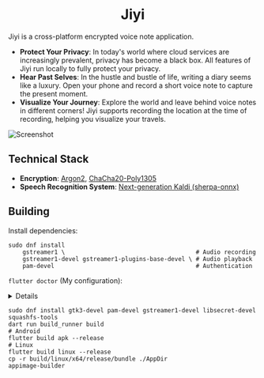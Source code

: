 <div align="center">
    <h1>Jiyi</h1>
</div>

Jiyi is a cross-platform encrypted voice note application.

- **Protect Your Privacy**: In today's world where cloud services are increasingly prevalent, privacy has become a black box. All features of Jiyi run locally to fully protect your privacy.
- **Hear Past Selves**: In the hustle and bustle of life, writing a diary seems like a luxury. Open your phone and record a short voice note to capture the present moment.
- **Visualize Your Journey**: Explore the world and leave behind voice notes in different corners! Jiyi supports recording the location at the time of recording, helping you visualize your travels.

![Screenshot](https://github.com/user-attachments/assets/0943329e-faa0-4786-9a47-cce64bd72ede)

## Technical Stack

- **Encryption**: [Argon2](https://en.wikipedia.org/wiki/Argon2), [ChaCha20-Poly1305](https://en.wikipedia.org/wiki/ChaCha20-Poly1305)
- **Speech Recognition System**: [Next-generation Kaldi (sherpa-onnx)](https://github.com/k2-fsa/sherpa-onnx)

## Building

Install dependencies:

```shell
sudo dnf install
    gstreamer1 \                                     # Audio recording
    gstreamer1-devel gstreamer1-plugins-base-devel \ # Audio playback
    pam-devel                                        # Authentication
```

`flutter doctor` (My configuration):

<details>
[✓] Flutter (Channel stable, 3.32.1, on Fedora Linux 41 (Workstation Edition) 6.14.5-200.fc41.x86_64, locale zh_CN.UTF-8)
    • Flutter version 3.32.1 on channel stable at /home/xiaoshihou/Applications/flutter
    • Upstream repository https://github.com/flutter/flutter.git
    • Framework revision b25305a883 (2 weeks ago), 2025-05-29 10:40:06 -0700
    • Engine revision 1425e5e9ec
    • Dart version 3.8.1
    • DevTools version 2.45.1

[✓] Android toolchain - develop for Android devices (Android SDK version 35.0.0)
• Android SDK at /home/xiaoshihou/Applications/android_sdk/
• Platform android-35, build-tools 35.0.0
• Java binary at: /home/xiaoshihou/Applications/android-studio/jbr/bin/java
This is the JDK bundled with the latest Android Studio installation on this machine.
To manually set the JDK path, use: `flutter config --jdk-dir="path/to/jdk"`.
• Java version OpenJDK Runtime Environment (build 21.0.4+-12422083-b607.1)
• All Android licenses accepted.

[✓] Linux toolchain - develop for Linux desktop
• clang version 19.1.7 (Fedora 19.1.7-3.fc41)
• cmake version 3.30.8
• ninja version 1.12.1
• pkg-config version 2.3.0
• OpenGL core renderer: AMD Radeon Graphics (radeonsi, renoir, ACO, DRM 3.61, 6.14.5-200.fc41.x86_64)
• OpenGL core version: 4.6 (Core Profile) Mesa 25.0.4
• OpenGL core shading language version: 4.60
• OpenGL ES renderer: AMD Radeon Graphics (radeonsi, renoir, ACO, DRM 3.61, 6.14.5-200.fc41.x86_64)
• OpenGL ES version: OpenGL ES 3.2 Mesa 25.0.4
• OpenGL ES shading language version: OpenGL ES GLSL ES 3.20
• GL_EXT_framebuffer_blit: yes
• GL_EXT_texture_format_BGRA8888: yes

</details>

```shell
sudo dnf install gtk3-devel pam-devel gstreamer1-devel libsecret-devel squashfs-tools
dart run build_runner build
# Android
flutter build apk --release
# Linux
flutter build linux --release
cp -r build/linux/x64/release/bundle ./AppDir
appimage-builder
```
